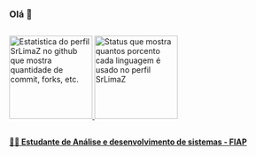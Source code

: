 ### Olá 👋

##

<div>
  <a href="https://www.linkedin.com/in/alvarolbarros/">
    <img height="150em" src="https://github-readme-stats.vercel.app/api?username=srlimaz&show_icons=true&theme=dark&include_all_commits=true&count_private=true&locale=pt-br" alt="Estatistica do perfil SrLimaZ no github que mostra quantidade de commit, forks, etc."/>
    <img height="150em" src="https://github-readme-stats.vercel.app/api/top-langs/?username=srlimaz&layout=default&langs_count=7&theme=dark&locale=pt-br" alt="Status que mostra quantos porcento cada linguagem é usado no perfil SrLimaZ">
</div>
  
##
  
  <h4>🧑‍🎓 Estudante de Análise e desenvolvimento de sistemas - FIAP</h4>

  
